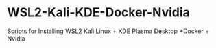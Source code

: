 # WSL2-Kali-KDE-Docker-Nvidia
Scripts for Installing WSL2 Kali Linux + KDE Plasma Desktop +Docker + Nvidia
